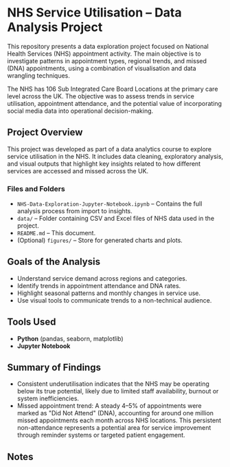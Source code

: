 # NHS Service Utilisation – Data Analysis Project

This repository presents a data exploration project focused on National Health Services (NHS) appointment activity. The main objective is to investigate patterns in appointment types, regional trends, and missed (DNA) appointments, using a combination of visualisation and data wrangling techniques.

The NHS has 106 Sub Integrated Care Board Locations at the primary care level across the UK. The objective was to assess trends in service utilisation, appointment attendance, and the potential value of incorporating social media data into operational decision-making. 

## Project Overview

This project was developed as part of a data analytics course to explore service utilisation in the NHS. It includes data cleaning, exploratory analysis, and visual outputs that highlight key insights related to how different services are accessed and missed across the UK.

### Files and Folders

- `NHS-Data-Exploration-Jupyter-Notebook.ipynb` – Contains the full analysis process from import to insights.
- `data/` – Folder containing CSV and Excel files of NHS data used in the project.
- `README.md` – This document.
- (Optional) `figures/` – Store for generated charts and plots.

## Goals of the Analysis

- Understand service demand across regions and categories.
- Identify trends in appointment attendance and DNA rates.
- Highlight seasonal patterns and monthly changes in service use.
- Use visual tools to communicate trends to a non-technical audience.

## Tools Used

- **Python** (pandas, seaborn, matplotlib)
- **Jupyter Notebook**

## Summary of Findings

- Consistent underutilisation indicates that the NHS may be operating below its true potential, likely due to limited staff availability, burnout or system inefficiencies.
- Missed appointment trend: A steady 4–5% of appointments were marked as "Did Not Attend" (DNA), accounting for around one million missed appointments each month across NHS locations. This persistent non-attendance represents a potential area for service improvement through reminder systems or targeted patient engagement. 

## Notes
